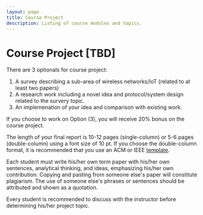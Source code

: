 ```yaml
---
layout: page
title: Course Project
description: Listing of course modules and topics.
---
```


# Course Project [TBD]

There are 3 optionals for course project:
1. A survey describing a sub-area of wireless networks/IoT (related to at least two papers)
2. A research work including a novel idea and protocol/system design related to the survery topic. 
3. An implemenation of your idea and comparison with existing work. 

If you choose to work on Option (3), you will receive 20% bonus on the course project. 

The length of your final report is 10-12 pages (single-column) or 5-6 pages (double-column) using a font size of 10 pt. If you choose the double-column format, it is recommended that you use an ACM or IEEE [template](). 



Each student must write his/her own term paper with his/her own sentences, analytical thinking, and ideas, emphasizing his/her own contribution.  Copying and pasting from someone else's paper will constitute plagiarism. The use of someone else's phrases or sentences should be attributed and shown as a quotation.

Every student is recommended to discuss with the instructor before determining his/her project topic.


